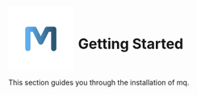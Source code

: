 <div style="display: flex; align-items: center;">
    <img src="../images//logo.svg" style="width: 128px; height: 128px; margin-right: 10px;"/>
    <div><h1>Getting Started</h1></div>
</div>

This section guides you through the installation of mq.
